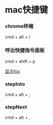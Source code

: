 # mac快捷键

### chrome终端
cmd + alt + i

### 呼出快捷指令面板
cmd + shift + p

[显示fps](./显示fps.gif)

### stepInto
cmd + alt + ;

### stepNext
cmd + alt + ,